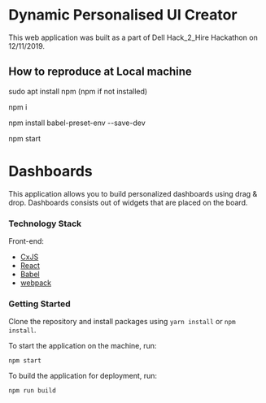# Dynamic Personalised UI Creator

This web application was built as a part of Dell Hack_2_Hire Hackathon on 12/11/2019.

## How to reproduce at Local machine

sudo apt install npm (npm if not installed)

npm i 

npm install babel-preset-env --save-dev

npm start 

# Dashboards

This application allows you to build personalized dashboards using drag & drop. Dashboards consists out of widgets
that are placed on the board.

### Technology Stack 

Front-end:
* [CxJS](https://cxjs.io)
* [React](https://facebook.github.io/react/)
* [Babel](https://babeljs.io/)
* [webpack](https://webpack.js.org/)

### Getting Started

Clone the repository and install packages using `yarn install` or `npm install`.

To start the application on the machine, run:

```
npm start
```

To build the application for deployment, run:

```
npm run build
```


